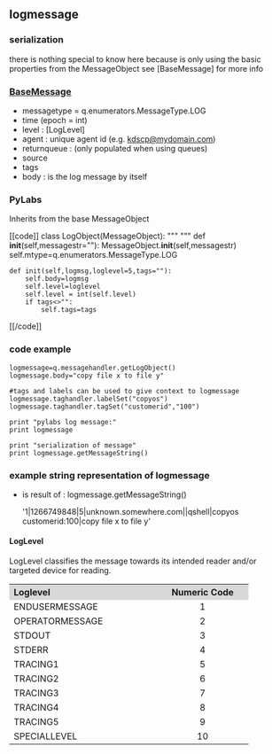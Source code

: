 [basemsg]: /pylabsdoc/#/Components/BaseMsg

## logmessage


### serialization

there is nothing special to know here because is only using the basic properties from the MessageObject
see [BaseMessage] for more info


### [BaseMessage][basemsg]

* messagetype = q.enumerators.MessageType.LOG
* time (epoch = int)
* level : [LogLevel]
* agent : unique agent id (e.g. kdscp@mydomain.com)
* returnqueue : (only populated when using queues)
* source 
* tags
* body : is the log message by itself


### PyLabs

Inherits from the base MessageObject

[[code]]
class LogObject(MessageObject):
    """
    """
    def __init__(self,messagestr=""):
        MessageObject.__init__(self,messagestr)
        self.mtype=q.enumerators.MessageType.LOG

    def init(self,logmsg,loglevel=5,tags=""):
        self.body=logmsg
        self.level=loglevel
        self.level = int(self.level)
        if tags<>"":
            self.tags=tags
[[/code]]


### code example

    logmessage=q.messagehandler.getLogObject()
    logmessage.body="copy file x to file y"
    
    #tags and labels can be used to give context to logmessage
    logmessage.taghandler.labelSet("copyos")
    logmessage.taghandler.tagSet("customerid","100")
     
    print "pylabs log message:"
    print logmessage
    
    print "serialization of message"
    print logmessage.getMessageString()


### example string representation of logmessage

* is result of : logmessage.getMessageString()

    '1|1266749848|5|unknown.somewhere.com||qshell|copyos customerid:100|copy file x to file y'


#### LogLevel

LogLevel classifies the message towards its intended reader and/or targeted device for reading.

<table width="400">
<tr>
<th align="left" width="250" bgcolor="#D8D8D8">Loglevel</th><th width="150" bgcolor="#D8D8D8">Numeric Code</th>
</tr>
<tr>
<td>ENDUSERMESSAGE</td><td align="center">1</td>
</tr>
<tr>
<td>OPERATORMESSAGE</td><td align="center">2</td>
</tr>
<tr>
<td>STDOUT</td><td align="center">3</td>
</tr>
<tr>
<td>STDERR</td><td align="center">4</td>
</tr>
<tr>
<td>TRACING1</td><td align="center">5</td>
</tr>
<tr>
<td>TRACING2</td><td align="center">6</td>
</tr>
<tr>
<td>TRACING3</td><td align="center">7</td>
</tr>
<tr>
<td>TRACING4</td><td align="center">8</td>
</tr>
<tr>
<td>TRACING5</td><td align="center">9</td>
</tr>
<tr>
<td>SPECIALLEVEL</td><td align="center">10</td>
</tr>
</table>